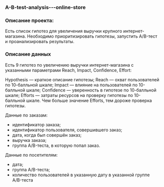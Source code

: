 ### A-B-test-analysis---online-store

### Описание проекта:

Есть список гипотез для увеличения выручки крупного интернет-магазина.
Необходимо приоритизировать гипотезы, запустить A/B-тест и проанализировать результаты.

### Описание данных

Есть 9 гипотез по увеличению выручки интернет-магазина с указанными параметрами Reach, Impact, Confidence, Effort:

Hypothesis — краткое описание гипотезы;
Reach — охват пользователей по 10-балльной шкале;
Impact — влияние на пользователей по 10-балльной шкале;
Confidence — уверенность в гипотезе по 10-балльной шкале;
Efforts — затраты ресурсов на проверку гипотезы по 10-балльной шкале. Чем больше значение Efforts, тем дороже проверка гипотезы.

Данные по заказам:

- идентификатор заказа;
- идентификатор пользователя, совершившего заказ;
- дата, когда был совершён заказ;
- выручка заказа;
- группа A/B-теста, в которую попал заказ.

Данные по посетителям:

- дата;
- группа A/B-теста;
- количество пользователей в указанную дату в указанной группе A/B-теста
